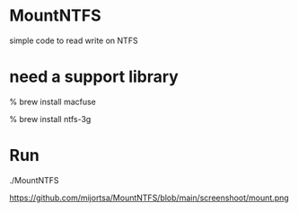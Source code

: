 # MountNTFS
simple code to read write on NTFS

# need a support library
% brew install macfuse

% brew install ntfs-3g

# Run
./MountNTFS

https://github.com/mijortsa/MountNTFS/blob/main/screenshoot/mount.png
